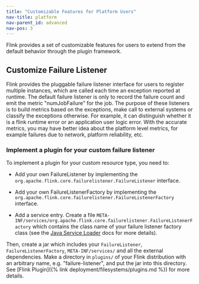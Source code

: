 ```yaml
---
title: "Customizable Features for Platform Users"
nav-title: platform
nav-parent_id: advanced
nav-pos: 3
---
```

<!--
Licensed to the Apache Software Foundation (ASF) under one
or more contributor license agreements.  See the NOTICE file
distributed with this work for additional information
regarding copyright ownership.  The ASF licenses this file
to you under the Apache License, Version 2.0 (the
"License"); you may not use this file except in compliance
with the License.  You may obtain a copy of the License at

  http://www.apache.org/licenses/LICENSE-2.0

Unless required by applicable law or agreed to in writing,
software distributed under the License is distributed on an
"AS IS" BASIS, WITHOUT WARRANTIES OR CONDITIONS OF ANY
KIND, either express or implied.  See the License for the
specific language governing permissions and limitations
under the License.
-->
Flink provides a set of customizable features for users to extend from the default behavior through the plugin framework.

## Customize Failure Listener
Flink provides the pluggable failure listener interface for users to register multiple instances, which are called each 
time an exception reported at runtime. The default failure listener is only to record the failure count and emit the metric
"numJobFailure" for the job. The purpose of these listeners is to build metrics based on the exceptions, make call to external
systems or classify the exceptions otherwise. For example, it can distinguish whether it is a flink runtime error or an 
application user logic error. With the accurate metrics, you may have better idea about the platform level metrics, 
for example failures due to network, platform reliability, etc.


### Implement a plugin for your custom failure listener

To implement a plugin for your custom resource type, you need to:

  - Add your own FailureListener by implementing the `org.apache.flink.core.failurelistener.FailureListener` interface.
  
  - Add your own FailureListenerFactory by implementing the `org.apache.flink.core.failurelistener.FailureListenerFactory` interface.

  - Add a service entry. Create a file `META-INF/services/org.apache.flink.core.failurelistener.FailureListenerFactory`
  which contains the class name of your failure listener factory class (see the [Java Service Loader](https://docs.oracle.com/javase/8/docs/api/java/util/ServiceLoader.html) docs for more details).


Then, create a jar which includes your `FailureListener`, `FailureListenerFactory`, `META-INF/services/` and all the external dependencies.
Make a directory in `plugins/` of your Flink distribution with an arbitrary name, e.g. "failure-listener", and put the jar into this directory.
See [Flink Plugin]({% link deployment/filesystems/plugins.md %}) for more details.
